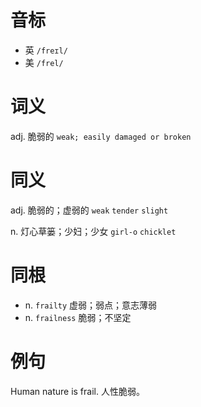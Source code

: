 # 音标

- 英 `/freɪl/`
- 美 `/frel/`

# 词义

adj. 脆弱的
`weak; easily damaged or broken`

# 同义

adj. 脆弱的；虚弱的
`weak` `tender` `slight`

n. 灯心草篓；少妇；少女
`girl-o` `chicklet`

# 同根

- n. `frailty` 虚弱；弱点；意志薄弱
- n. `frailness` 脆弱；不坚定

# 例句

Human nature is frail.
人性脆弱。


